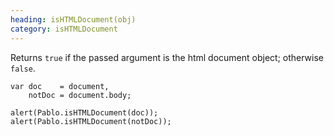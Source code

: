 ```yaml
--- 
heading: isHTMLDocument(obj)
category: isHTMLDocument
---
```


Returns `true` if the passed argument is the html document object; otherwise `false`.

    var doc    = document,
        notDoc = document.body;

    alert(Pablo.isHTMLDocument(doc));
    alert(Pablo.isHTMLDocument(notDoc));
